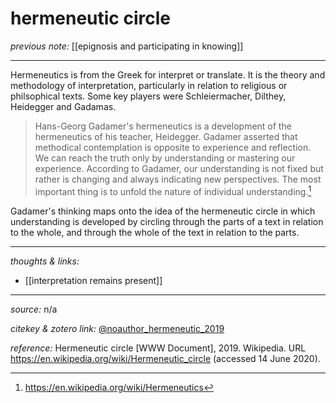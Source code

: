 # hermeneutic circle

_previous note:_ [[epignosis and participating in knowing]]

---

Hermeneutics is from the Greek for interpret or translate. It is the theory and methodology of interpretation, particularly in relation to religious or philsophical texts. Some key players were Schleiermacher, Dilthey, Heidegger and Gadamas.

>Hans-Georg Gadamer's hermeneutics is a development of the hermeneutics of his teacher, Heidegger. Gadamer asserted that methodical contemplation is opposite to experience and reflection. We can reach the truth only by understanding or mastering our experience. According to Gadamer, our understanding is not fixed but rather is changing and always indicating new perspectives. The most important thing is to unfold the nature of individual understanding.[^1]
[^1]: <https://en.wikipedia.org/wiki/Hermeneutics>

Gadamer's thinking maps onto the idea of the hermeneutic circle in which understanding is developed by circling through the parts of a text in relation to the whole, and through the whole of the text in relation to the parts. 


---

_thoughts & links:_

- [[interpretation remains present]]

---

_source:_ n/a

_citekey & zotero link:_ [@noauthor_hermeneutic_2019](zotero://select/items/1_8MH5V5QX)

_reference:_ Hermeneutic circle [WWW Document], 2019. Wikipedia. URL <https://en.wikipedia.org/wiki/Hermeneutic_circle> (accessed 14 June 2020).


